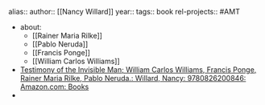 alias::
author:: [[Nancy Willard]]
year::
tags:: book
rel-projects:: #AMT



- about:
	- [[Rainer Maria Rilke]]
	- [[Pablo Neruda]]
	- [[Francis Ponge]]
	- [[William Carlos Williams]]
- [Testimony of the Invisible Man; William Carlos Williams, Francis Ponge, Rainer Maria Rilke, Pablo Neruda.: Willard, Nancy: 9780826200846: Amazon.com: Books](https://www.amazon.com/Testimony-Invisible-William-Williams-Francis/dp/0826200842)
-
